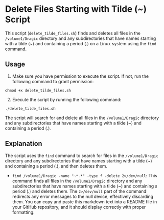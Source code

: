 # Delete Files Starting with Tilde (~) Script
This script (`delete_tilde_files.sh`) finds and deletes all files in the `/volume1/Dragic` directory and any subdirectories that have names starting with a tilde (~) and containing a period (.) on a Linux system using the `find` command.

## Usage
1. Make sure you have permission to execute the script. If not, run the following command to grant permission:

```console
chmod +x delete_tilde_files.sh
````

2. Execute the script by running the following command:

```console
./delete_tilde_files.sh
```

The script will search for and delete all files in the `/volume1/Dragic` directory and any subdirectories that have names starting with a tilde (~) and containing a period (.).

## Explanation
The script uses the `find` command to search for files in the `/volume1/Dragic` directory and any subdirectories that have names starting with a tilde (~) and containing a period (.), and then deletes them.

* `find /volume1/Dragic -name "~*.*" -type f -delete 2>/dev/null`: This command finds all files in the `/volume1/Dragic` directory and any subdirectories that have names starting with a tilde (~) and containing a period (.) and deletes them. The `2>/dev/null` part of the command redirects any error messages to the null device, effectively discarding them.
You can copy and paste this markdown text into a README file in your GitHub repository, and it should display correctly with proper formatting.



